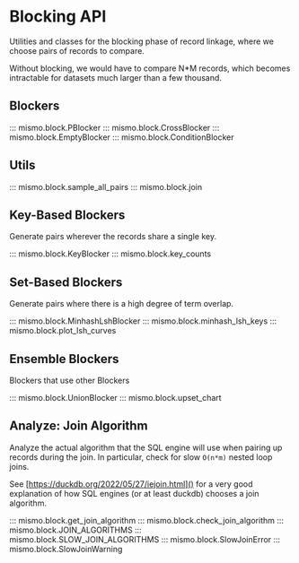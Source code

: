 # Blocking API
Utilities and classes for the blocking phase of record linkage, where
we choose pairs of records to compare.

Without blocking, we would have to compare N*M records, which
becomes intractable for datasets much larger than a few thousand.

## Blockers
::: mismo.block.PBlocker
::: mismo.block.CrossBlocker
::: mismo.block.EmptyBlocker
::: mismo.block.ConditionBlocker

## Utils
::: mismo.block.sample_all_pairs
::: mismo.block.join

## Key-Based Blockers
Generate pairs wherever the records share a single key.

::: mismo.block.KeyBlocker
::: mismo.block.key_counts

## Set-Based Blockers
Generate pairs where there is a high degree of term overlap.

::: mismo.block.MinhashLshBlocker
::: mismo.block.minhash_lsh_keys
::: mismo.block.plot_lsh_curves

## Ensemble Blockers
Blockers that use other Blockers

::: mismo.block.UnionBlocker
::: mismo.block.upset_chart

## Analyze: Join Algorithm
Analyze the actual algorithm that the SQL engine will use when
pairing up records during the join.
In particular, check for slow `O(n*m)` nested loop joins.

See [https://duckdb.org/2022/05/27/iejoin.html]() for a very good
explanation of how SQL engines (or at least duckdb) chooses
a join algorithm.

::: mismo.block.get_join_algorithm
::: mismo.block.check_join_algorithm
::: mismo.block.JOIN_ALGORITHMS
::: mismo.block.SLOW_JOIN_ALGORITHMS
::: mismo.block.SlowJoinError
::: mismo.block.SlowJoinWarning

